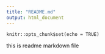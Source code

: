 ```yaml
---
title: "README.md"
output: html_document
---
```


```{r setup, include=FALSE}
knitr::opts_chunk$set(echo = TRUE)
```

this is readme markdown file